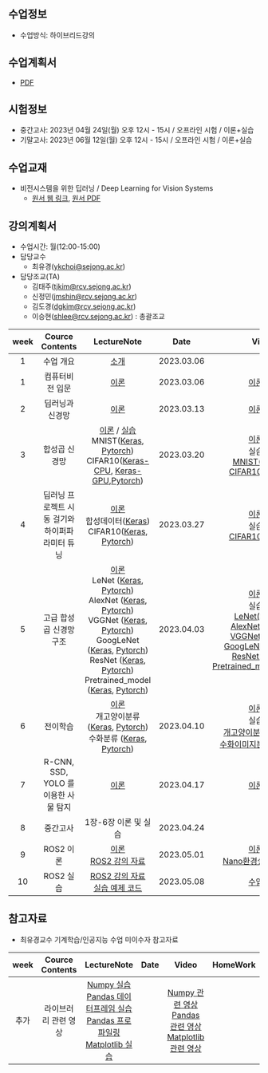 
## 수업정보
- 수업방식: 하이브리드강의

## 수업계획서
- [PDF](https://github.com/sejongresearch/2023.DeepLearningSystem/blob/main/%E1%84%89%E1%85%AE%E1%84%8B%E1%85%A5%E1%86%B8%E1%84%80%E1%85%A8%E1%84%92%E1%85%AC%E1%86%A8%E1%84%89%E1%85%A5(2023).pdf)

## 시험정보
- 중간고사: 2023년 04월 24일(월) 오후 12시 - 15시 / 오프라인 시험 / 이론+실습
- 기말고사: 2023년 06월 12일(월) 오후 12시 - 15시 / 오프라인 시험 / 이론+실습

## 수업교재
- 비전시스템을 위한 딥러닝 / Deep Learning for Vision Systems
  - [원서 웹 링크](https://livebook.manning.com/book/grokking-deep-learning-for-computer-vision/chapter-1/), [원서 PDF](https://github.com/sejongresearch/2023.DeepLearningSystem/blob/main/deep-learning-for-vision-systems.pdf)

## 강의계획서
- 수업시간: 월(12:00-15:00) 
- 담당교수
  - 최유경(ykchoi@sejong.ac.kr)
- 담당조교(TA)
  - 김태주(tjkim@rcv.sejong.ac.kr)
  - 신정민(jmshin@rcv.sejong.ac.kr)
  - 김도경(dgkim@rcv.sejong.ac.kr)
  - 이승현(shlee@rcv.sejong.ac.kr) : 총괄조교

| week | Cource Contents | LectureNote | Date | Video | HomeWork |
|:---:|:---:|:---:|:---:|:---:|:---:|
| 1 | 수업 개요 | [소개](https://github.com/sejongresearch/2023.DeepLearningSystem/blob/main/LectureNotes/%5B%E1%84%83%E1%85%B5%E1%86%B8%E1%84%85%E1%85%A5%E1%84%82%E1%85%B5%E1%86%BC%E1%84%89%E1%85%B5%E1%84%89%E1%85%B3%E1%84%90%E1%85%A6%E1%86%B7%5D%5B0%E1%84%8C%E1%85%AE%E1%84%8E%E1%85%A1%5D%20%E1%84%80%E1%85%AA%E1%84%86%E1%85%A9%E1%86%A8%E1%84%89%E1%85%A9%E1%84%80%E1%85%A2%201%E1%84%87%E1%85%AE%20(2023)%20R2.pdf) | 2023.03.06 |  | | 
| 1 | 컴퓨터비전 입문 | [이론](https://github.com/sejongresearch/2023.DeepLearningSystem/blob/main/LectureNotes/%5B%E1%84%83%E1%85%B5%E1%86%B8%E1%84%85%E1%85%A5%E1%84%82%E1%85%B5%E1%86%BC%E1%84%89%E1%85%B5%E1%84%89%E1%85%B3%E1%84%90%E1%85%A6%E1%86%B7%5D%5B1%E1%84%8C%E1%85%AE%E1%84%8E%E1%85%A1%5D%20%E1%84%8F%E1%85%A5%E1%86%B7%E1%84%91%E1%85%B2%E1%84%90%E1%85%A5%E1%84%87%E1%85%B5%E1%84%8C%E1%85%A5%E1%86%AB%20%E1%84%8B%E1%85%B5%E1%86%B8%E1%84%86%E1%85%AE%E1%86%AB%20(2023).pdf) | 2023.03.06 |  [이론영상](https://youtu.be/y_7ROFzkS7E) | |
| 2 | 딥러닝과 신경망 | [이론](https://github.com/sejongresearch/2023.DeepLearningSystem/blob/main/LectureNotes/%5B%E1%84%83%E1%85%B5%E1%86%B8%E1%84%85%E1%85%A5%E1%84%82%E1%85%B5%E1%86%BC%E1%84%89%E1%85%B5%E1%84%89%E1%85%B3%E1%84%90%E1%85%A6%E1%86%B7%5D%5B2%E1%84%8C%E1%85%AE%E1%84%8E%E1%85%A1%5D%20%E1%84%83%E1%85%B5%E1%86%B8%E1%84%85%E1%85%A5%E1%84%82%E1%85%B5%E1%86%BC%E1%84%80%E1%85%AA%20%E1%84%89%E1%85%B5%E1%86%AB%E1%84%80%E1%85%A7%E1%86%BC%E1%84%86%E1%85%A1%E1%86%BC%20(2023).pdf) | 2023.03.13 |  [이론영상](https://youtu.be/-CDG4fIJfe0) | |
| 3 | 합성곱 신경망 | [이론](https://github.com/sejongresearch/2023.DeepLearningSystem/blob/main/LectureNotes/%5B%EB%94%A5%EB%9F%AC%EB%8B%9D%EC%8B%9C%EC%8A%A4%ED%85%9C%5D%5B3%EC%A3%BC%EC%B0%A8%5D%20%ED%95%A9%EC%84%B1%EA%B3%B1%20%EC%8B%A0%EA%B2%BD%EB%A7%9D.pdf) / [실습](https://github.com/sejongresearch/2023.DeepLearningSystem/blob/main/LectureNotes/%5B%EB%94%A5%EB%9F%AC%EB%8B%9D%EC%8B%9C%EC%8A%A4%ED%85%9C%5D%5B3%EC%A3%BC%EC%B0%A8%5D%20%ED%95%A9%EC%84%B1%EA%B3%B1%20%EC%8B%A0%EA%B2%BD%EB%A7%9D%20(%EC%8B%A4%EC%8A%B5).pdf) <br/> MNIST([Keras](https://www.kaggle.com/code/yukyungchoi/2022-dl-w3p1/notebook), [Pytorch](https://www.kaggle.com/code/dobarri/03-mnist-cnn)) <br/> CIFAR10([Keras-CPU](https://www.kaggle.com/code/yukyungchoi/2022-dl-w3-project-cpu/notebook), [Keras-GPU](https://www.kaggle.com/code/yukyungchoi/2022-dl-w3-project-gpu/notebook),[Pytorch](https://www.kaggle.com/code/leeseunghyeon99/2023-1-dls-w3-cifar10-cnn)) | 2023.03.20 |  [이론영상](https://youtu.be/NmUknzJqYG4) <br/> 실습영상 <br> [MNIST(Pytorch)](https://www.youtube.com/watch?v=J-9Lez2EoyM) <br/> [CIFAR10(Pytorch)](https://www.youtube.com/watch?v=nV5cU9IBG00)| |
| 4 | 딥러닝 프로젝트 시동 걸기와 <br> 하이퍼파라미터 튜닝 | [이론](https://github.com/sejongresearch/2023.DeepLearningSystem/blob/main/LectureNotes/%5B%EB%94%A5%EB%9F%AC%EB%8B%9D%EC%8B%9C%EC%8A%A4%ED%85%9C%5D%5B4%EC%A3%BC%EC%B0%A8%5D%EB%94%A5%EB%9F%AC%EB%8B%9D%20%ED%94%84%EB%A1%9C%EC%A0%9D%ED%8A%B8%20%EC%8B%9C%EB%8F%99%20%EA%B1%B8%EA%B8%B0%EC%99%80%20%ED%95%98%EC%9D%B4%ED%8D%BC%ED%8C%8C%EB%9D%BC%EB%AF%B8%ED%84%B0%20%ED%8A%9C%EB%8B%9D.pdf) <br/> 합성데이터([Keras](https://www.kaggle.com/code/yukyungchoi/2022-dl-w4p1/notebook)) <br/> CIFAR10([Keras](https://www.kaggle.com/code/leeseunghyeon99/4-10-19011804-v3/notebook), [Pytorch](https://colab.research.google.com/drive/1W9gYZTByAP39BiDhrfRk76N6iMBgvres)) |  2023.03.27 | [이론영상](https://youtu.be/72IQrg8RgIo) <br> 실습영상 <br> [CIFAR10(Pytorch)](https://youtu.be/dW8MQE-q-0g)| [리더보드](https://www.kaggle.com/t/a1ad6ed024e44b2d83586b1fd1e440ea) |
| 5 |  고급 합성곱 신경망 구조 | [이론](https://github.com/sejongresearch/2023.DeepLearningSystem/blob/main/LectureNotes/%5B%EB%94%A5%EB%9F%AC%EB%8B%9D%EC%8B%9C%EC%8A%A4%ED%85%9C%5D%5B5%EC%A3%BC%EC%B0%A8%5D%EA%B3%A0%EA%B8%89%20%ED%95%A9%EC%84%B1%EA%B3%B1%20%EC%8B%A0%EA%B2%BD%EB%A7%9D%20%EA%B5%AC%EC%A1%B0.pdf) <br/>LeNet ([Keras](https://colab.research.google.com/drive/1W0ZAJ0WvSgD1Izw6EOA48LJ145Uon5Qj),  [Pytorch](https://www.kaggle.com/code/dobarri/7-lenet-implementation/notebook))<br/>AlexNet ([Keras](https://colab.research.google.com/drive/1rRo6OPn0jKXaqPV-5wRdk7V9k50f7Vf3), [Pytorch](https://www.kaggle.com/code/xown3197/alexnet-implementation-in-pytorch))<br/>VGGNet ([Keras](https://colab.research.google.com/drive/1DNJbNkn6s1-RZJNfv_RNTkyvmdzVtzYu), [Pytorch](https://www.kaggle.com/code/dobarri/9-vgg-pytorch/notebook)) <br/>GoogLeNet ([Keras](https://colab.research.google.com/drive/1Az7rIE9u6cNmvBjmbAcyVHtpbYZ1gpMu), [Pytorch](https://www.kaggle.com/code/leeseunghyeon99/2023-1-dls-w5-inception-googlenet-pytorch/notebook))<br/>ResNet ([Keras](https://colab.research.google.com/drive/1kdY1xymHt64R1hsklEjVc18CGVztqAwq), [Pytorch](https://www.kaggle.com/code/dobarri/12-resnet50-implementation-pytorch)) <br/> Pretrained_model ([Keras](https://colab.research.google.com/drive/16uqFF3-fXmbGIGhtt-NyqHdlGsSFCHhw), [Pytorch](https://www.kaggle.com/code/leeseunghyeon99/2023-1-dls-pretrained-resnet50-pytorch/notebook)) | 2023.04.03 | [이론영상](https://youtu.be/aCq10cpP3-4?list=PL1xKqHsVFgvl0mdO_n_Ppx3w_doigvwdd) <br/>   실습영상 <br>[LeNet(Pytorch)](https://youtu.be/93mrECWCnFI) <br/> [AlexNet(Pytorch)](https://youtu.be/p8sCbxb2PMk) <br/>[VGGNet(Pytorch)](https://youtu.be/70G8yj-fRiY) <br/>[GoogLeNet(Pytorch)](https://youtu.be/NtJun16913s) <br/>[ResNet(Pytorch)](https://youtu.be/JtQkFBGBmfA) <br/>[Pretrained_model(Pytorch)](https://youtu.be/AIygsdRy5i4)| |
| 6 | 전이학습 | [이론](https://github.com/sejongresearch/2023.DeepLearningSystem/blob/main/LectureNotes/%5B%EB%94%A5%EB%9F%AC%EB%8B%9D%EC%8B%9C%EC%8A%A4%ED%85%9C%5D%5B6%EC%A3%BC%EC%B0%A8%5D%EC%A0%84%EC%9D%B4%ED%95%99%EC%8A%B5.pdf) <br/> 개고양이분류 ([Keras](https://www.kaggle.com/code/leeseunghyeon99/2023-1-dls-w6p1-dog-cat-keras), [Pytorch](https://www.kaggle.com/code/leeseunghyeon99/2023-1-dls-w6p1-dog-cat-pytorch)) <br/> 수화분류 ([Keras](https://www.kaggle.com/code/leeseunghyeon99/2023-1-dls-w6p2-keras), [Pytorch](https://www.kaggle.com/code/leeseunghyeon99/2023-1-dls-w6p2-pytorch))| 2023.04.10 |  [이론영상](https://youtu.be/bsraGcxKV88?list=PL1xKqHsVFgvl0mdO_n_Ppx3w_doigvwdd) <br>  실습영상 <br> [개고양이분류(Pytorch)](https://youtu.be/hcoDF-ztOrI) <br> [수화이미지분류(Pytorch)](https://youtu.be/d17A7h_dZR0) | [리더보드(1)](https://www.kaggle.com/t/28d62d60e38946589ef982809216af40) <br/> [리더보드(2)](https://www.kaggle.com/t/7f8d2bb732204c65a6b8f32cd3bef73e) |
| 7 | R-CNN, SSD, YOLO 를 이용한 사물 탐지 | [이론](https://github.com/sejongresearch/2023.DeepLearningSystem/blob/main/LectureNotes/%5B%EB%94%A5%EB%9F%AC%EB%8B%9D%EC%8B%9C%EC%8A%A4%ED%85%9C%5D%5B7%EC%A3%BC%EC%B0%A8%5DR-CNN%2CSSD%2CYOLO%EB%A5%BC%20%EC%9D%B4%EC%9A%A9%ED%95%9C%20%EC%82%AC%EB%AC%BC%20%ED%83%90%EC%A7%80.pdf)  | 2023.04.17 | [이론영상](https://youtu.be/PH-4pg_z5uc?list=PL1xKqHsVFgvl0mdO_n_Ppx3w_doigvwdd) | [리더보드](https://www.kaggle.com/t/f05001db4eef47a094a5b002cab51fa4)|   
| 8 | 중간고사 | 1장-6장 이론 및 실습 | 2023.04.24 |  |  | 
| 9 | ROS2 이론|  [이론](https://github.com/sejongresearch/2023.DeepLearningSystem/blob/main/LectureNotes/%5B%EB%94%A5%EB%9F%AC%EB%8B%9D%EC%8B%9C%EC%8A%A4%ED%85%9C%5D%ED%94%84%EB%A1%9C%EC%A0%9D%ED%8A%B8%20%EA%B0%9C%EC%9A%94%20%EB%B0%8F%20%ED%99%98%EA%B2%BD%20%EC%84%B8%ED%8C%85.pdf) <br/> [ROS2 강의 자료](https://accurate-ocean-46a.notion.site/2023-ROS2-597c54a4cb0e4937af1de4f43525c746)  | 2023.05.01 | [이론영상](https://youtu.be/gQJ26B8AH5E)  <br/> [Nano환경설정 실습영상](https://youtu.be/9oCmfHsSC54) | |
| 10 | ROS2 실습 | [ROS2 강의 자료](https://accurate-ocean-46a.notion.site/2023-ROS2-597c54a4cb0e4937af1de4f43525c746) <br/> [실습 예제 코드](https://github.com/2seung0708/ros2_example.git) | 2023.05.08 | [수업영상](https://youtu.be/gFY2oeSBQco) | |


## 참고자료
- 최유경교수 기계학습/인공지능 수업 미이수자 참고자료

| week | Cource Contents | LectureNote | Date |  Video | HomeWork |
|:---:|:---:|:---:|:---:|:---:|:---:|
| 추가 |  라이브러리 관련 영상 | [Numpy 실습](https://www.kaggle.com/yukyungchoi/2022-ml-numpy-cheatsheet) <br> [Pandas 데이터프레임 실습](https://www.kaggle.com/code/yukyungchoi/2022-ml-pandas-cheatsheet/script) <br> [Pandas 프로파일링](https://www.kaggle.com/yukyungchoi/2022-ml-pandas-profiling) <br> [Matplotlib 실습](https://www.kaggle.com/yukyungchoi/2022-ml-matplotlib-cheatsheet) |  |[Numpy 관련 영상](https://youtu.be/xEXzE0oWFvw) <br> [Pandas 관련 영상](https://youtu.be/sFJyzPD4rw0) <br> [Matplotlib 관련 영상](https://youtu.be/6C8DLhypvp4)  | |


